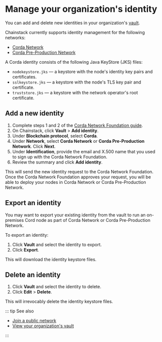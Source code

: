 # Manage your organization's identity

You can add and delete new identities in your organization's [vault](https://console.chainstack.com/vault).

Chainstack currently supports identity management for the following networks:

* [Corda Network](https://corda.network/)
* [Corda Pre-Production Network](https://corda.network/participation/preprod)

A Corda identity consists of the following Java KeyStore (JKS) files:

* `nodekeystore.jks` — a keystore with the node's identity key pairs and certificates.
* `sslkeystore.jks` — a keystore with the node's TLS key pair and certificate.
* `truststore.jks` — a keystore with the network operator's root certificate.

## Add a new identity

1. Complete steps 1 and 2 of the [Corda Network Foundation guide](https://corda.network/participation/index/).
1. On Chainstack, click **Vault** > **Add identity**.
1. Under **Blockchain protocol**, select **Corda**.
1. Under **Network**, select **Corda Network** or **Corda Pre-Production Network**. Click **Next**.
1. Under **Identification**, provide the email and X.500 name that you used to sign up with the Corda Network Foundation.
1. Review the summary and click **Add identity**.

This will send the new identity request to the Corda Network Foundation. Once the Corda Network Foundation approves your request, you will be able to deploy your nodes in Corda Network or Corda Pre-Production Network.

## Export an identity

You may want to export your existing identity from the vault to run an on-premises Cord node as part of Corda Network or Corda Pre-Production Network.

To export an identity:

1. Click **Vault** and select the identity to export.
1. Click **Export**.

This will download the identity keystore files.

## Delete an identity

1. Click **Vault** and select the identity to delete.
1. Click **Edit** > **Delete**.

This will irrevocably delete the identity keystore files.

::: tip See also

* [Join a public network](/platform/join-a-public-network)
* [View your organization's vault](/platform/view-your-organization-vault)

:::
